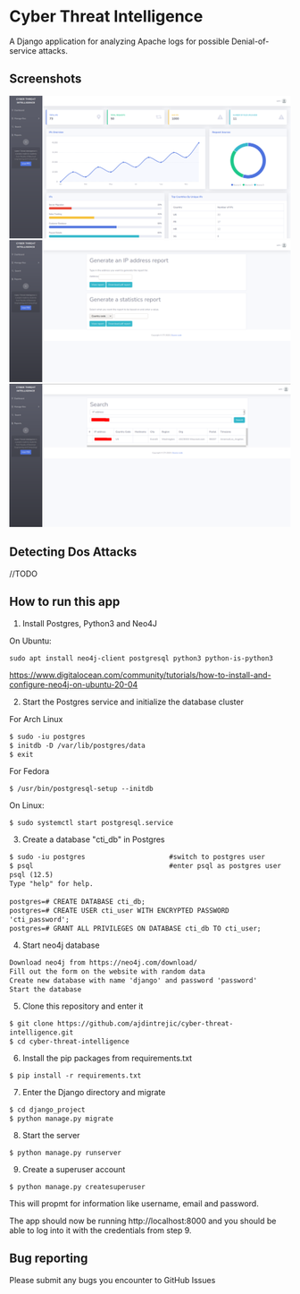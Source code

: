 # Cyber Threat Intelligence

A Django application for analyzing Apache logs for possible Denial-of-service attacks.

## Screenshots
![screenshot_1](screenshot_1.png)
![screenshot_2](screenshot_2.png)
![screenshot_3](screenshot_3.png)


## Detecting Dos Attacks

//TODO

## How to run this app

1. Install Postgres, Python3 and Neo4J

On Ubuntu:

```
sudo apt install neo4j-client postgresql python3 python-is-python3
```

https://www.digitalocean.com/community/tutorials/how-to-install-and-configure-neo4j-on-ubuntu-20-04

2. Start the Postgres service and initialize the database cluster

For Arch Linux

```
$ sudo -iu postgres
$ initdb -D /var/lib/postgres/data
$ exit
```

For Fedora

```
$ /usr/bin/postgresql-setup --initdb
```

On Linux:

```
$ sudo systemctl start postgresql.service
```

3. Create a database "cti_db" in Postgres

```
$ sudo -iu postgres                     #switch to postgres user
$ psql                                  #enter psql as postgres user
psql (12.5)
Type "help" for help.

postgres=# CREATE DATABASE cti_db;
postgres=# CREATE USER cti_user WITH ENCRYPTED PASSWORD 'cti_password';
postgres=# GRANT ALL PRIVILEGES ON DATABASE cti_db TO cti_user;
```

4. Start neo4j database

```
Download neo4j from https://neo4j.com/download/
Fill out the form on the website with random data
Create new database with name 'django' and password 'password'
Start the database
```

5. Clone this repository and enter it

```
$ git clone https://github.com/ajdintrejic/cyber-threat-intelligence.git
$ cd cyber-threat-intelligence
```

6. Install the pip packages from requirements.txt

```
$ pip install -r requirements.txt
```

7. Enter the Django directory and migrate

```
$ cd django_project
$ python manage.py migrate
```

8. Start the server

```
$ python manage.py runserver
```

9. Create a superuser account

```
$ python manage.py createsuperuser
```

This will propmt for information like username, email and password.

The app should now be running http://localhost:8000 and you should be able to log into it with the credentials from step 9.

## Bug reporting

Please submit any bugs you encounter to GitHub Issues
